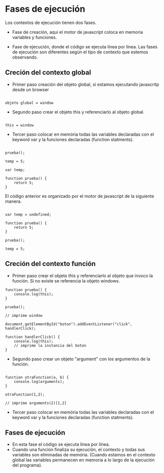 # Fases de ejecución

Los contextos de ejecución tienen dos fases.

- Fase de creación, aqui el motor de javascript coloca en memoria variables y funciones.

- Fase de ejecución, donde el código se ejecuta línea por línea. Las fases de ejecución son diferentes según el tipo de contexto que estemos observando.

## Creción del contexto global

- Primer paso creación del objeto global, si estamos ejecutando javascritp desde un browser

```

objeto global = window

```

- Segundo paso crear el objeto this y referenciarlo al objeto global.

```

this = window

```

- Tercer paso colocar en memória todas las variables declaradas con el keyword var y la funciones declaradas (function statments).

```

prueba();

temp = 5;

var temp;

function prueba() {
    return 5;
}

```

El código anterior es organizado por el motor de javascript de la siguiente manera.

```

var temp = undefined;

function prueba() {
    return 5;
}

prueba();

temp = 5;

```

## Creción del contexto función

- Primer paso crear el objeto this y referenciarlo al objeto que invoco la función. Si no existe se referencia la objeto windows.

```
function prueba() {
    console.log(this);
}

prueba();

// imprime window

document.getElementById("boton").addEventListener("click", handlerClick);

function handlerClick() {
    console.log(this);
    // imprime la instancia del boton
}

```

- Segundo paso crear un objeto "argument" con los argumentos de la función.

```

function otraFunction(a, b) {
    console.log(arguments);
}

otraFunction(1,2);

// imprime arguments(2)[1,2]

```

- Tercer paso colocar en memória todas las variables declaradas con el keyword var y la funciones declaradas (function statments).

## Fases de ejecución

- En esta fase el código se ejecuta línea por línea.
- Cuando una función finaliza su ejecución, el contexto y todas sus variables son eliminadas de memória. (Cuando estamos en el contexto global las variables permanecen en memoria a lo largo de la ejecución del programa).
